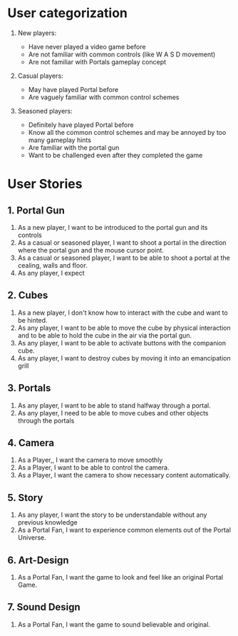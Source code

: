# User categorization

1. New players:
    - Have never played a video game before
    - Are not familiar with common controls (like W A S D movement)
    - Are not familiar with Portals gameplay concept

2. Casual players:
    - May have played Portal before
    - Are vaguely familiar with common control schemes

3. Seasoned players:
    - Definitely have played Portal before
    - Know all the common control schemes and may be annoyed by too many gameplay hints
    - Are familiar with the portal gun 
    - Want to be challenged even after they completed the game

# User Stories

## 1. Portal Gun

1. As a new player, I want to be introduced to the portal gun and its controls
2. As a casual or seasoned player, I want to shoot a portal in the direction where the portal gun and the mouse cursor point.
3. As a casual or seasoned player, I want to be able to shoot a portal at the cealing, walls and floor.
4. As any player, I expect 

## 2. Cubes
1. As a new player, I don't know how to interact with the cube and want to be hinted.
2. As any player, I want to be able to move the cube by physical interaction and to be able to hold the cube in the air via the portal gun.
3. As any player, I want to be able to activate buttons with the companion cube.
4. As any player, I want to destroy cubes by moving it into an emancipation grill

## 3. Portals
1. As any player, I want to be able to stand halfway through a portal.
2. As any player, I need to be able to move cubes and other objects through the portals

## 4. Camera
1. As a Player,, I want the camera to move smoothly 
2. As a Player, I want to be able to control the camera.
3. As a Player, I want the camera to show necessary content automatically.

## 5. Story
1. As any player, I want the story to be understandable without any previous knowledge
2. As a Portal Fan, I want to experience common elements out of the Portal Universe.

## 6. Art-Design
1. As a Portal Fan, I want the game to look and feel like an original Portal Game.

## 7. Sound Design
1. As a Portal Fan, I want the game to sound believable and original.

